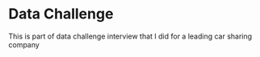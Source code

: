 # Data Challenge

This is part of data challenge interview that I did for a leading car sharing company
